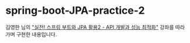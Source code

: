 # spring-boot-JPA-practice-2

김영한 님의 ["실전! 스프링 부트와 JPA 활용2 - API 개발과 성능 최적화"](https://www.inflearn.com/course/%EC%8A%A4%ED%94%84%EB%A7%81%EB%B6%80%ED%8A%B8-JPA-API%EA%B0%9C%EB%B0%9C-%EC%84%B1%EB%8A%A5%EC%B5%9C%EC%A0%81%ED%99%94) 강좌를 따라가며 구현한 내용입니다.
